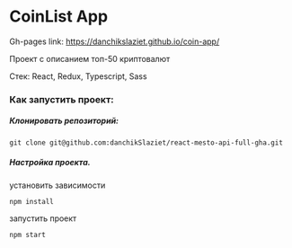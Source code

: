 # CoinList App

Gh-pages link: https://danchikslaziet.github.io/coin-app/

Проект с описанием топ-50 криптовалют

Стек: React, Redux, Typescript, Sass

### Как запустить проект:

##### Клонировать репозиторий:

```
git clone git@github.com:danchikSlaziet/react-mesto-api-full-gha.git
```

##### Настройка проекта.

установить зависимости

```
npm install
```

запустить проект

```
npm start
```
